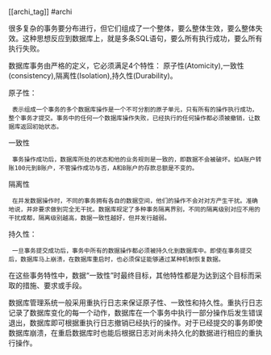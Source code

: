 [[archi_tag]] #archi 

很多复杂的事务要分布进行，但它们组成了一个整体，要么整体生效，要么整体失效。这种思想反应到数据库上，就是多条SQL语句，要么所有执行成功，要么所有执行失败。

数据库事务由严格的定义，它必须满足4个特性：
原子性(Atomicity),一致性(consistency),隔离性(Isolation),持久性(Durability)。

原子性：

     表示组成一个事务的多个数据库操作是一个不可分割的原子单元，只有所有的操作执行成功，整个事务才提交。事务中的任何一个数据库操作失败，已经执行的任何操作都必须被撤销，让数据库返回初始状态。

一致性

     事务操作成功后，数据库所处的状态和他的业务规则是一致的，即数据不会被破坏。如A账户转账100元到B账户，不管操作成功与否，A和B账户的存款总额是不变的。

隔离性

     在并发数据操作时，不同的事务拥有各自的数据空间，他们的操作不会对对方产生干扰。准确地说，并非要求做到完全无干扰。数据库规定了多种事务隔离界别，不同的隔离级别对应不用的干扰成都，隔离级别越高，数据一致性越好，但并发行越弱。

持久性：

     一旦事务提交成功后，事务中所有的数据操作都必须被持久化到数据库中。即使在事务提交后，数据库马上崩溃，在数据库重启时，也必须保证能够通过某种机制恢复数据。

在这些事务特性中，数据“一致性”时最终目标，其他特性都是为达到这个目标而采取的措施、要求或手段。

数据库管理系统一般采用重执行日志来保证原子性、一致性和持久性。重执行日志记录了数据库变化的每一个动作，数据库在一个事务中执行一部分操作后发生错误退出，数据库即可根据重执行日志撤销已经执行的操作。对于已经提交的事务即使数据库崩溃，在重启数据库时也能后根据日志对尚未持久化的数据进行相应的重执行操作。

